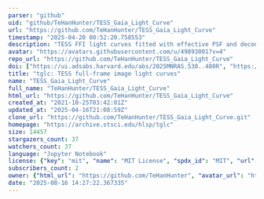```yaml
---
parser: "github"
uid: "github/TeHanHunter/TESS_Gaia_Light_Curve"
url: "https://github.com/TeHanHunter/TESS_Gaia_Light_Curve"
timestamp: "2025-04-20 00:52:20.758553"
description: "TESS FFI light curves fitted with effective PSF and decontaminated with Gaia DR3"
avatar: "https://avatars.githubusercontent.com/u/49893001?v=4"
repo_url: "https://github.com/TeHanHunter/TESS_Gaia_Light_Curve"
doi: ["https://ui.adsabs.harvard.edu/abs/2025MNRAS.538..480R", "https://ui.adsabs.harvard.edu/abs/2023AJ....165...71H", "https://ui.adsabs.harvard.edu/abs/2025ascl.soft04010H/abstract"]
title: "tglc: TESS full-frame image light curves"
name: "TESS_Gaia_Light_Curve"
full_name: "TeHanHunter/TESS_Gaia_Light_Curve"
html_url: "https://github.com/TeHanHunter/TESS_Gaia_Light_Curve"
created_at: "2021-10-25T03:42:01Z"
updated_at: "2025-04-16T21:08:59Z"
clone_url: "https://github.com/TeHanHunter/TESS_Gaia_Light_Curve.git"
homepage: "https://archive.stsci.edu/hlsp/tglc"
size: 14457
stargazers_count: 37
watchers_count: 37
language: "Jupyter Notebook"
license: {"key": "mit", "name": "MIT License", "spdx_id": "MIT", "url": "https://api.github.com/licenses/mit", "node_id": "MDc6TGljZW5zZTEz"}
subscribers_count: 2
owner: {"html_url": "https://github.com/TeHanHunter", "avatar_url": "https://avatars.githubusercontent.com/u/49893001?v=4", "login": "TeHanHunter", "type": "User"}
date: "2025-08-16 14:27:22.367335"
---
```

